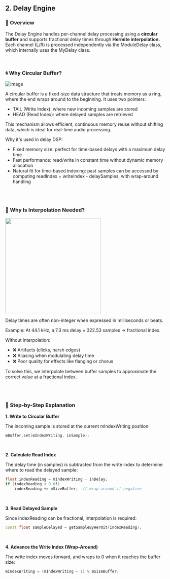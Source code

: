 ## 2. Delay Engine

### 🔷 Overview
The Delay Engine handles per-channel delay processing using a **circular buffer** and supports fractional delay times through **Hermite interpolation.** Each channel (L/R) is processed independently via the ModuleDelay class, which internally uses the MyDelay class.

<br>

### 🌀 Why Circular Buffer?

![image](https://github.com/user-attachments/assets/2465bb49-4543-4788-be7b-b46365a9abe1)

A circular buffer is a fixed-size data structure that treats memory as a ring, where the end wraps around to the beginning. It uses two pointers:

- TAIL (Write Index): where new incoming samples are stored
- HEAD (Read Index): where delayed samples are retrieved

This mechanism allows efficient, continuous memory reuse without shifting data, which is ideal for real-time audio processing.

Why it's used in delay DSP:

- Fixed memory size: perfect for time-based delays with a maximum delay time
- Fast performance: read/write in constant time without dynamic memory allocation
- Natural fit for time-based indexing: past samples can be accessed by computing readIndex = writeIndex - delaySamples, with wrap-around handling

<br>
<br>


### 🎯 Why Is Interpolation Needed?

<img src="https://github.com/user-attachments/assets/b4ac097b-cdef-4d00-9fc3-85f79cde52dc" width="300"/>

Delay times are often non-integer when expressed in milliseconds or beats.

Example:
At 44.1 kHz, a 7.3 ms delay = 322.53 samples → fractional index.

Without interpolation:

- ❌ Artifacts (clicks, harsh edges)
- ❌ Aliasing when modulating delay time
- ❌ Poor quality for effects like flanging or chorus
  
To solve this, we interpolate between buffer samples to approximate the correct value at a fractional index.

<br>
<br>

### 🔁 Step-by-Step Explanation

**1. Write to Circular Buffer**
   
The incoming sample is stored at the current mIndexWriting position:

~~~cpp
mBuffer.set(mIndexWriting, inSample);
~~~

<br>

**2. Calculate Read Index**

The delay time (in samples) is subtracted from the write index to determine where to read the delayed sample:
~~~cpp
float indexReading = mIndexWriting - inDelay;
if (indexReading < 0.0f)
    indexReading += mSizeBuffer;  // wrap-around if negative
~~~

<br>

**3. Read Delayed Sample**

Since indexReading can be fractional, interpolation is required:
~~~cpp
const float sampleDelayed = getSampleByHermit(indexReading);
~~~

<br>

**4. Advance the Write Index (Wrap-Around)**

The write index moves forward, and wraps to 0 when it reaches the buffer size:

~~~cpp
mIndexWriting = (mIndexWriting + 1) % mSizeBuffer;
~~~
